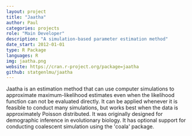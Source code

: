 ```yaml
---
layout: project
title: "Jaatha"
author: Paul
categories: projects
role: "Main Developer"
description: "A simulation-based parameter estimation method"
date_start: 2012-01-01
type: R Package
languages: R
img: jaatha.png
website: https://cran.r-project.org/package=jaatha
github: statgenlmu/jaatha
---
```


Jaatha is an estimation method that can use computer simulations to approximate
maximum-likelihood estimates even when the likelihood function can not be
evaluated directly. It can be applied whenever it is feasible to conduct many
simulations, but works best when the data is approximately Poisson distributed.
It was originally designed for demographic inference in evolutionary biology. It
has optional support for conducting coalescent simulation using the 'coala'
package.
